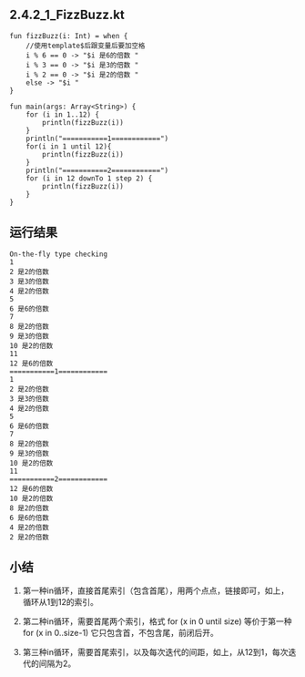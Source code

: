## 2.4.2_1_FizzBuzz.kt

```
fun fizzBuzz(i: Int) = when {
    //使用template$后跟变量后要加空格
    i % 6 == 0 -> "$i 是6的倍数 "
    i % 3 == 0 -> "$i 是3的倍数 "
    i % 2 == 0 -> "$i 是2的倍数 "
    else -> "$i "
}

fun main(args: Array<String>) {
    for (i in 1..12) {
        println(fizzBuzz(i))
    }
    println("===========1============")
    for(i in 1 until 12){
        println(fizzBuzz(i))
    }
    println("===========2============")
    for (i in 12 downTo 1 step 2) {
        println(fizzBuzz(i))
    }
}
```

## 运行结果

```
On-the-fly type checking
1 
2 是2的倍数 
3 是3的倍数 
4 是2的倍数 
5 
6 是6的倍数 
7 
8 是2的倍数 
9 是3的倍数 
10 是2的倍数 
11 
12 是6的倍数 
===========1============
1 
2 是2的倍数 
3 是3的倍数 
4 是2的倍数 
5 
6 是6的倍数 
7 
8 是2的倍数 
9 是3的倍数 
10 是2的倍数 
11 
===========2============
12 是6的倍数 
10 是2的倍数 
8 是2的倍数 
6 是6的倍数 
4 是2的倍数 
2 是2的倍数
```

## 小结

1. 第一种in循环，直接首尾索引（包含首尾），用两个点点，链接即可，如上，循环从1到12的索引。

2. 第二种in循环，需要首尾两个索引，格式 for (x in 0 until size) 等价于第一种 for (x in 0..size-1)
它只包含首，不包含尾，前闭后开。

3. 第三种in循环，需要首尾索引，以及每次迭代的间距，如上，从12到1，每次迭代的间隔为2。